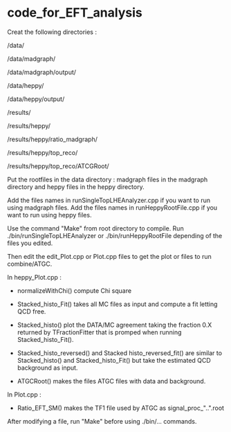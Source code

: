 # code_for_EFT_analysis

Creat the following directories :

/data/

/data/madgraph/

/data/madgraph/output/

/data/heppy/

/data/heppy/output/

/results/

/results/heppy/

/results/heppy/ratio_madgraph/

/results/heppy/top_reco/

/results/heppy/top_reco/ATCGRoot/

Put the rootfiles in the data directory : madgraph files in the madgraph directory and heppy files in the heppy directory.

Add the files names in runSingleTopLHEAnalyzer.cpp if you want to run using madgraph files.
Add the files names in runHeppyRootFile.cpp if you want to run using heppy files.

Use the command "Make" from root directory to compile.
Run ./bin/runSingleTopLHEAnalyzer or ./bin/runHeppyRootFile depending of the files you edited.

Then edit the edit_Plot.cpp or Plot.cpp files to get the plot or files to run combine/ATGC.

In heppy_Plot.cpp :

  - normalizeWithChi() compute Chi square
  - Stacked_histo_Fit() takes all MC files as input and compute a fit letting QCD free.
  - Stacked_histo() plot the DATA/MC agreement taking the fraction 0.X returned by TFractionFitter that is promped when running Stacked_histo_Fit().
  
  - Stacked_histo_reversed() and Stacked histo_reversed_fit() are similar to Stacked_histo() and Stacked_histo_Fit() but take the estimated QCD background as input.
  - ATGCRoot() makes the files ATGC files with data and background.
  
  
In Plot.cpp :

  - Ratio_EFT_SM() makes the TF1 file used by ATGC as signal_proc_"..".root
  
  
 After modifying a file, run "Make" before using ./bin/... commands.






